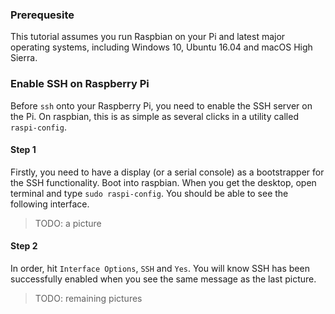 ### Prerequesite
This tutorial assumes you run Raspbian on your Pi and latest major operating systems, including Windows 10, Ubuntu 16.04 and macOS High Sierra.

### Enable SSH on Raspberry Pi
Before `ssh` onto your Raspberry Pi, you need to enable the SSH server on the Pi. On raspbian, this is as simple as several clicks in a utility called `raspi-config`.

#### Step 1
Firstly, you need to have a display (or a serial console) as a bootstrapper for the SSH functionality. Boot into raspbian. When you get the desktop, open terminal and type `sudo raspi-config`. You should be able to see the following interface.

> TODO: a picture

#### Step 2
In order, hit `Interface Options`, `SSH` and `Yes`. You will know SSH has been successfully enabled when you see the same message as the last picture.

> TODO: remaining pictures

